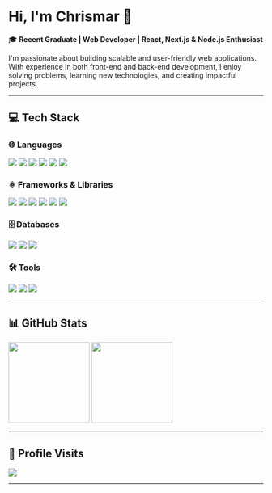 # Hi, I'm Chrismar 👋  

🎓 **Recent Graduate | Web Developer | React, Next.js & Node.js Enthusiast**  

I'm passionate about building scalable and user-friendly web applications.  
With experience in both front-end and back-end development, I enjoy solving problems, learning new technologies, and creating impactful projects.  

---

## 💻 Tech Stack  

### 🌐 Languages  
<div align="left">
  <img src="https://img.shields.io/badge/javascript-%23323330.svg?style=for-the-badge&logo=javascript&logoColor=%23F7DF1E"/>
  <img src="https://img.shields.io/badge/typescript-%23007ACC.svg?style=for-the-badge&logo=typescript&logoColor=white"/>
  <img src="https://img.shields.io/badge/php-%23777BB4.svg?style=for-the-badge&logo=php&logoColor=white"/>
  <img src="https://img.shields.io/badge/python-3670A0?style=for-the-badge&logo=python&logoColor=ffdd54"/>
  <img src="https://img.shields.io/badge/html5-%23E34F26.svg?style=for-the-badge&logo=html5&logoColor=white"/>
  <img src="https://img.shields.io/badge/css3-%231572B6.svg?style=for-the-badge&logo=css3&logoColor=white"/>
</div>  

### ⚛️ Frameworks & Libraries  
<div align="left">
  <img src="https://img.shields.io/badge/react-%2320232a.svg?style=for-the-badge&logo=react&logoColor=%2361DAFB"/>
  <img src="https://img.shields.io/badge/Next-black?style=for-the-badge&logo=next.js&logoColor=white"/>
  <img src="https://img.shields.io/badge/node.js-6DA55F?style=for-the-badge&logo=node.js&logoColor=white"/>
  <img src="https://img.shields.io/badge/express.js-%23404d59.svg?style=for-the-badge&logo=express&logoColor=%2361DAFB"/>
  <img src="https://img.shields.io/badge/tailwindcss-%2338B2AC.svg?style=for-the-badge&logo=tailwind-css&logoColor=white"/>
  <img src="https://img.shields.io/badge/bootstrap-%238511FA.svg?style=for-the-badge&logo=bootstrap&logoColor=white"/>
</div>  

### 🗄️ Databases  
<div align="left">
  <img src="https://img.shields.io/badge/MongoDB-%234ea94b.svg?style=for-the-badge&logo=mongodb&logoColor=white"/>
  <img src="https://img.shields.io/badge/mysql-4479A1.svg?style=for-the-badge&logo=mysql&logoColor=white"/>
  <img src="https://img.shields.io/badge/postgres-%23316192.svg?style=for-the-badge&logo=postgresql&logoColor=white"/>
</div>  

### 🛠️ Tools  
<div align="left">
  <img src="https://img.shields.io/badge/git-%23F05033.svg?style=for-the-badge&logo=git&logoColor=white"/>
  <img src="https://img.shields.io/badge/github-%23121011.svg?style=for-the-badge&logo=github&logoColor=white"/>
  <img src="https://img.shields.io/badge/Postman-FF6C37?style=for-the-badge&logo=postman&logoColor=white"/>
</div>  

---

## 📊 GitHub Stats  
<div align="left">
  <img src="https://nirzak-streak-stats.vercel.app/?user=codedbychrismar&theme=dark&hide_border=false" height="160"/>
  <img src="https://github-readme-stats.vercel.app/api/top-langs/?username=codedbychrismar&theme=dark&hide_border=false&include_all_commits=false&count_private=false&layout=compact" height="160"/>
</div>  

---

## 👀 Profile Visits  
[![](https://visitcount.itsvg.in/api?id=codedbychrismar&icon=0&color=0)](https://visitcount.itsvg.in)  

---

<!-- Proudly created with GPRM ( https://gprm.itsvg.in ) -->
